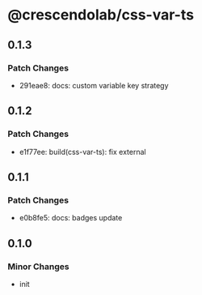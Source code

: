 # @crescendolab/css-var-ts

## 0.1.3

### Patch Changes

- 291eae8: docs: custom variable key strategy

## 0.1.2

### Patch Changes

- e1f77ee: build(css-var-ts): fix external

## 0.1.1

### Patch Changes

- e0b8fe5: docs: badges update

## 0.1.0

### Minor Changes

- init
